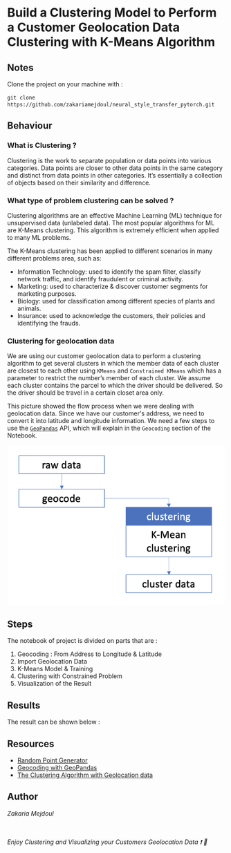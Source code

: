 # Build a Clustering Model to Perform a Customer Geolocation Data Clustering with K-Means Algorithm

## Notes
Clone the project on your machine with :

```
git clone https://github.com/zakariamejdoul/neural_style_transfer_pytorch.git
```
## Behaviour
### What is Clustering ?
Clustering is the work to separate population or data points into various categories. Data points are closer to other data points in the same category and distinct from data points in other categories. It’s essentially a collection of objects based on their similarity and difference.
### What type of problem clustering can be solved ?
Clustering algorithms are an effective Machine Learning (ML) technique for unsupervised data (unlabeled data). The most popular algorithms for ML are K-Means clustering. This algorithm is extremely efficient when applied to many ML problems.

The K-Means clustering has been applied to different scenarios in many different problems area, such as:
* Information Technology: used to identify the spam filter, classify network traffic, and identify fraudulent or criminal activity.
* Marketing: used to characterize & discover customer segments for marketing purposes.
* Biology: used for classification among different species of plants and animals.
* Insurance: used to acknowledge the customers, their policies and identifying the frauds.
### Clustering for geolocation data
We are using our customer geolocation data to perform a clustering algorithm to get several clusters in which the member data of each cluster are closest to each other using `KMeans` and `Constrained KMeans` 
which has a parameter to restrict the number’s member of each cluster. We assume each cluster contains the parcel to which the driver should be delivered. So the driver should be travel in a certain closet area only.

This picture showed the flow process when we were dealing with geolocation data. Since we have our customer's address, we need to convert it into latitude and longitude information. We need a few steps to use the [`GeoPandas`](https://geopandas.org/docs/user_guide/geocoding.html) API, which will explain in the `Geocoding` section of the Notebook.

![alt image](static/flow_process.png)

## Steps
The notebook of project is divided on parts that are :
1. Geocoding : From Address to Longitude & Latitude
2. Import Geolocation Data
3. K-Means Model & Training
4. Clustering with Constrained Problem
5. Visualization of the Result

## Results
The result can be shown below :


## Resources
* [Random Point Generator](http://www.geomidpoint.com/random/)
* [Geocoding with GeoPandas](https://geopandas.org/docs/user_guide/geocoding.html)
* [The Clustering Algorithm with Geolocation data](https://medium.com/thelorry-product-tech-data/the-clustering-algorithm-with-geolocation-data-d6dd07ed36a)
## Author
_Zakaria Mejdoul_


<br><br>_Enjoy Clustering and Visualizing your Customers Geolocation Data :exclamation: :rocket:_
